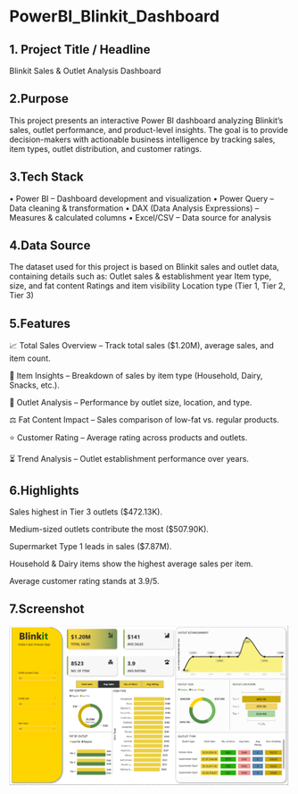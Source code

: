 # PowerBI_Blinkit_Dashboard
## 1.	Project Title / Headline

Blinkit Sales & Outlet Analysis Dashboard

## 2.Purpose
This project presents an interactive Power BI dashboard analyzing Blinkit’s sales, outlet performance, and product-level insights. The goal is to provide decision-makers with actionable business intelligence by tracking sales, item types, outlet distribution, and customer ratings.

## 3.Tech Stack
• Power BI – Dashboard development and visualization
• Power Query – Data cleaning & transformation
• DAX (Data Analysis Expressions) – Measures & calculated columns
• Excel/CSV – Data source for analysis

## 4.Data Source
The dataset used for this project is based on Blinkit sales and outlet data, containing details such as:
Outlet sales & establishment year
Item type, size, and fat content
Ratings and item visibility
Location type (Tier 1, Tier 2, Tier 3)

## 5.Features
📈 Total Sales Overview – Track total sales ($1.20M), average sales, and item count.

🛒 Item Insights – Breakdown of sales by item type (Household, Dairy, Snacks, etc.).

🏬 Outlet Analysis – Performance by outlet size, location, and type.

⚖️ Fat Content Impact – Sales comparison of low-fat vs. regular products.

⭐ Customer Rating – Average rating across products and outlets.

⏳ Trend Analysis – Outlet establishment performance over years.

## 6.Highlights

Sales highest in Tier 3 outlets ($472.13K).

Medium-sized outlets contribute the most ($507.90K).

Supermarket Type 1 leads in sales ($7.87M).

Household & Dairy items show the highest average sales per item.

Average customer rating stands at 3.9/5.

## 7.Screenshot

![Dashboard Preview](https://github.com/SHRUTIK37/PowerBI_Blinkit_Dashboard/blob/main/snapshot_of_dashboard.png)




















